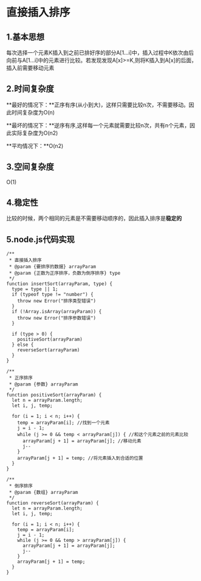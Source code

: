 # 直接插入排序
## 1.基本思想
每次选择一个元素K插入到之前已排好序的部分A[1…i]中，插入过程中K依次由后向前与A[1…i]中的元素进行比较。若发现发现A[x]>=K,则将K插入到A[x]的后面，插入前需要移动元素
## 2.时间复杂度
**最好的情况下：**正序有序(从小到大)，这样只需要比较n次，不需要移动。因此时间复杂度为O(n)  

**最坏的情况下：**逆序有序,这样每一个元素就需要比较n次，共有n个元素，因此实际复杂度为O(n­2) 

**平均情况下：**O(n­2)
## 3.空间复杂度
O(1)
## 4.稳定性
比较的时候，两个相同的元素是不需要移动顺序的，因此插入排序是**稳定的**
## 5.node.js代码实现
	/**
	 * 直接插入排序
	 * @param {要排序的数据} arrayParam
	 * @param {正数为正序排序，负数为倒序排序} type 
	 */
	function insertSort(arrayParam, type) {
	  type = type || 1;
	  if (typeof type != "number") {
	    throw new Error("排序类型错误")
	  }
	  if (!Array.isArray(arrayParam)) {
	    throw new Error("排序参数错误")
	  }
	
	  if (type > 0) {
	    positiveSort(arrayParam)
	  } else {
	    reverseSort(arrayParam)
	  }
	}
	
	/**
	 * 正序排序
	 * @param {参数} arrayParam 
	 */
	function positiveSort(arrayParam) {
	  let n = arrayParam.length;
	  let i, j, temp;
	
	  for (i = 1; i < n; i++) {
	    temp = arrayParam[i]; //找到一个元素
	    j = i - 1;
	    while (j >= 0 && temp < arrayParam[j]) { //和这个元素之前的元素比较
	      arrayParam[j + 1] = arrayParam[j]; //移动元素
	      j--
	    }
	    arrayParam[j + 1] = temp; //将元素插入到合适的位置
	  }
	}
	
	/**
	 * 倒序排序
	 * @param {数组} arrayParam 
	 */
	function reverseSort(arrayParam) {
	  let n = arrayParam.length;
	  let i, j, temp;
	
	  for (i = 1; i < n; i++) {
	    temp = arrayParam[i];
	    j = i - 1;
	    while (j >= 0 && temp > arrayParam[j]) {
	      arrayParam[j + 1] = arrayParam[j];
	      j--
	    }
	    arrayParam[j + 1] = temp;
	  }
	}
